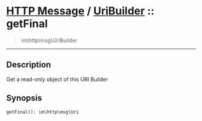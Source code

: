 # [HTTP Message](http.md) / [UriBuilder](http-UriBuilder.md) :: getFinal
 > im\http\msg\UriBuilder
____

## Description
Get a read-only object of this URI Builder

## Synopsis
```php
getFinal(): im\http\msg\Uri
```
